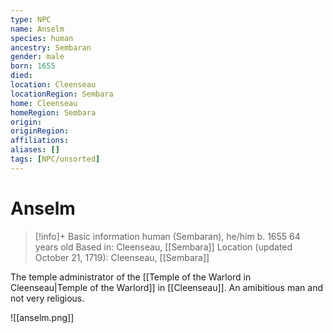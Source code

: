 ```yaml
---
type: NPC
name: Anselm
species: human
ancestry: Sembaran
gender: male
born: 1655
died: 
location: Cleenseau
locationRegion: Sembara
home: Cleenseau
homeRegion: Sembara
origin:
originRegion:
affiliations: 
aliases: []
tags: [NPC/unsorted]
---
```


# Anselm
>[!info]+ Basic information
>human (Sembaran), he/him
>b. 1655
>64 years old
>Based in: Cleenseau, [[Sembara]]
>Location (updated October 21, 1719): Cleenseau, [[Sembara]]

The temple administrator of the [[Temple of the Warlord in Cleenseau|Temple of the Warlord]] in [[Cleenseau]]. An amibitious man and not very religious.

![[anselm.png]]